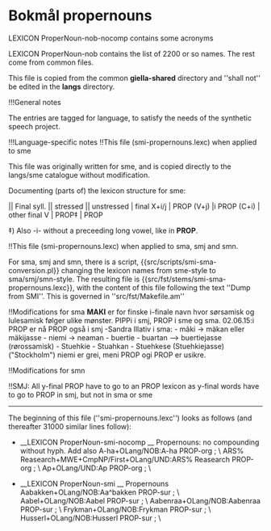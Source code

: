 # Bokmål propernouns

LEXICON ProperNoun-nob-nocomp contains some acronyms


LEXICON ProperNoun-nob contains the list of 2200 or so names. The rest come from common files.








This file is copied from the common __giella-shared__ directory
and ''shall not'' be edited in the __langs__ directory.


!!!General notes

The entries are tagged for language, to satisfy the needs of the
synthetic speech project.

!!!Language-specific notes
!!This file (smi-propernouns.lexc) when applied to sme


This file was originally written for sme, and is copied directly to
the langs/sme catalogue without modification.

Documenting (parts of) the lexicon structure for sme:

|| Final syll.  || stressed    || unstressed
| final X+i/j   |  PROP (V+j) |i PROP (C+i)
| other final V |  PROP‡      | PROP

 ‡) Also -i- without a preceeding long vowel, like in __PROP__.



!!This file (smi-propernouns.lexc) when applied to sma, smj and smn.

For sma, smj and smn, there is a script, {{src/scripts/smi-sma-conversion.pl}}
changing the lexicon names from sme-style to sma/smj/smn-style. The resulting
file is {{src/fst/stems/smi-sma-propernouns.lexc}}, with the content
of this file following the text ''Dump from SMI''. This is governed in
''src/fst/Makefile.am''


!!Modifications for sma
__MAKI__ er for finske i-finale navn hvor sørsamisk og lulesamisk følger ulike
mønster. PIPPi i smj, PROP i sme og sma. 02.06.15:i PROP er nå PROP også i smj -Sandra
Illativ i sma: - mãki  -> mäkan eller mäkijasse
               - niemi -> neaman
               - buertie - buartan --> buertiejasse (rørossamisk)
               - Stuehkie - Stuahkan - Stuehkese (Stuehkiejasse) ("Stockholm")
niemi er grei, meni PROP ogi PROP er usikre.

!!Modifications for smn

!!SMJ:
All y-final PROP have to go to an PROP lexicon as y-final words
have to go to PROP in smj, but not in sma or sme

----

The beginning of this file (''smi-propernouns.lexc'') looks as follows
(and thereafter 31000 similar lines follow):

 * __LEXICON ProperNoun-smi-nocomp __ Propernouns: no compounding without hyph. Add also 
 A-ha+OLang/NOB:A-ha PROP-org ;  \\
 ARS% Reasearch+MWE+CmpNP/First+OLang/UND:ARS% Reasearch PROP-org ;  \\
 Ap+OLang/UND:Ap PROP-org ;  \\


 * __LEXICON ProperNoun-smi __ Propernouns
 Aabakken+OLang/NOB:Aa^bakken PROP-sur ;  \\
 Aabel+OLang/NOB:Aabel PROP-sur ;  \\
 Aabenraa+OLang/NOB:Aabenraa PROP-sur ;  \\
 Frykman+OLang/NOB:Frykman PROP-sur ;  \\
 Husserl+OLang/NOB:Husserl PROP-sur ;  \\




